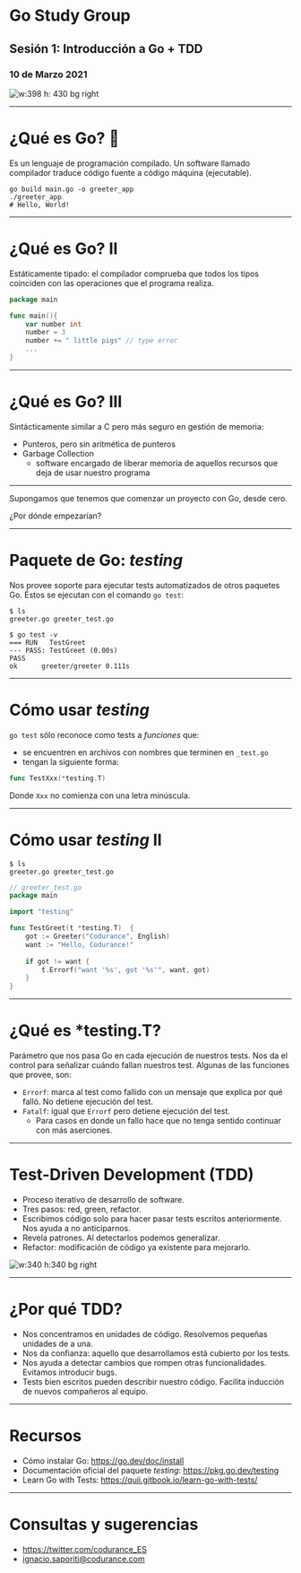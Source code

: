 # Go Study Group

## Sesión 1: Introducción a Go + TDD

### 10 de Marzo 2021

![w:398 h: 430 bg right](img/gomic.png)

---

# ¿Qué es Go? 🤔

Es un lenguaje de programación compilado. Un software llamado compilador traduce código fuente a código máquina (ejecutable).

```shell
go build main.go -o greeter_app
./greeter_app
# Hello, World!
```

--- 

# ¿Qué es Go? II

Estáticamente tipado: el compilador comprueba que todos los tipos coinciden con las operaciones que el programa realiza.

```go
package main

func main(){
	var number int
	number = 3
	number += " little pigs" // type error
	...
}
```

--- 

# ¿Qué es Go? III

Sintácticamente similar a C pero más seguro en gestión de memoria:

- Punteros, pero sin aritmética de punteros
- Garbage Collection
  - software encargado de liberar memoria de aquellos recursos que deja de usar nuestro programa
  
---
Supongamos que tenemos que comenzar un proyecto con Go, desde cero.

¿Por dónde empezarían?

---
# Paquete de Go: _testing_

Nos provee soporte para ejecutar tests automatizados de otros paquetes Go. Éstos se ejecutan con el comando `go test`:

```shell
$ ls
greeter.go greeter_test.go

$ go test -v
=== RUN   TestGreet
--- PASS: TestGreet (0.00s)
PASS
ok  	greeter/greeter 0.111s
```

---
# Cómo usar _testing_

`go test` sólo reconoce como tests a _funciones_ que: 

- se encuentren en archivos con nombres que terminen en `_test.go`
- tengan la siguiente forma:

```go
func TestXxx(*testing.T)
```

Donde `Xxx` no comienza con una letra minúscula.

---
# Cómo usar _testing_ II

```shell
$ ls
greeter.go greeter_test.go
```

```go
// greeter_test.go
package main

import "testing"

func TestGreet(t *testing.T)  {
    got := Greeter("Codurance", English)
    want := "Hello, Codurance!"
    
    if got != want {
        t.Errorf("want '%s', got '%s'", want, got)
    }
}
```

---
# ¿Qué es *testing.T?

Parámetro que nos pasa Go en cada ejecución de nuestros tests. Nos da el control para señalizar cuándo fallan nuestros test.
Algunas de las funciones que provee, son:

- `Errorf`: marca al test como fallido con un mensaje que explica por qué falló. No detiene ejecución del test.
- `Fatalf`: igual que `Errorf` pero detiene ejecución del test.
  - Para casos en donde un fallo hace que no tenga sentido continuar con más aserciones.

---
# Test-Driven Development (TDD)

- Proceso iterativo de desarrollo de software.
- Tres pasos: red, green, refactor.
- Escribimos código solo para hacer pasar tests escritos anteriormente. Nos ayuda a no anticiparnos.
- Revela patrones. Al detectarlos podemos generalizar.
- Refactor: modificación de código ya existente para mejorarlo.

![w:340 h:340 bg right](img/tdd-cicle.png)

---
# ¿Por qué TDD?

- Nos concentramos en unidades de código. Resolvemos pequeñas unidades de a una.
- Nos da confianza: aquello que desarrollamos está cubierto por los tests.
- Nos ayuda a detectar cambios que rompen otras funcionalidades. Evitamos introducir bugs.
- Tests bien escritos pueden describir nuestro código. Facilita inducción de nuevos compañeros al equipo.

---
# Recursos

- Cómo instalar Go: https://go.dev/doc/install
- Documentación oficial del paquete _testing_: https://pkg.go.dev/testing
- Learn Go with Tests: https://quii.gitbook.io/learn-go-with-tests/

---
# Consultas y sugerencias

- https://twitter.com/codurance_ES
- ignacio.saporiti@codurance.com
